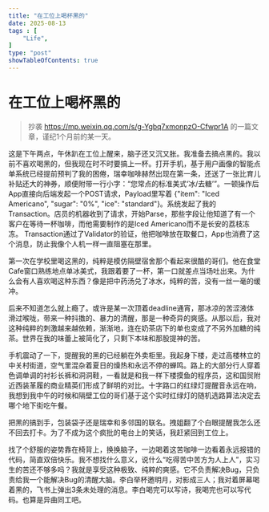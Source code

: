 ```yaml
---
title: "在工位上喝杯黑的"
date: 2025-08-13
tags : [
    "Life",
]
type: "post"
showTableOfContents: true
---
```


# 在工位上喝杯黑的

> 抄袭 https://mp.weixin.qq.com/s/g-Ygbq7xmonpzO-Cfwpr1A 的一篇文章，谨纪1个月前的某一天。

这是下午两点，午休趴在工位上醒来，脑子还又沉又胀。我准备去搞点黑的。我以前不喜欢喝黑的，但我现在时不时要搞上一杯。打开手机，基于用户画像的智能点单系统已经提前预判了我的困倦，瑞幸咖啡赫然出现在第一条，还送了一张比育儿补贴还大的神券，顺便附带一行小字：“您常点的标准美式‘冰/去糖’”。一顿操作后App直接向后端发起一个POST请求，Payload里写着 {"item": "Iced Americano", "sugar": "0%", "ice": "standard"}。系统发起了我的Transaction。店员的机器收到了请求，开始Parse，那些字段让他知道了有一个客户在等待一杯咖啡，而他需要制作的是Iced Americano而不是长安的荔枝冻冻。 Transaction通过了Validator的验证，他把咖啡放在取餐口，App也消费了这个消息，防止我像个人机一样一直阻塞在那里。

第一次在学校里喝这黑的，纯粹是模仿隔壁宿舍那个看起来很酷的哥们。他在食堂Cafe窗口熟练地点单冰美式，我跟着要了一杯，第一口就差点当场吐出来。为什么会有人喜欢喝这种东西？像是把中药汤兑了冰水，纯粹的苦，没有一丝一毫的缓冲。

后来不知道怎么就上瘾了。或许是某一次顶着deadline通宵，那冰凉的苦涩液体滑过喉咙，带来一种抖擞的、暴力的清醒，那是一种奇异的爽感。从那以后，我对这种纯粹的刺激越来越依赖，渐渐地，连在奶茶店下的单也变成了不另外加糖的纯茶。世界在我的味蕾上被简化了，只剩下本味和那股提神的苦。

手机震动了一下，提醒我的黑的已经躺在外卖柜里。我起身下楼，走过高楼林立的中关村街道，空气里混杂着夏日的燥热和永远不停的蝉鸣。路上的大部分行人穿着色调单调的衬衫长裤和洞洞鞋，一看就是和我一样下楼摸鱼的程序员，这和国贸附近西装革履的商业精英们形成了鲜明的对比。十字路口的红绿灯提醒音永远在响，我想到我中午的时候和隔壁工位的哥们基于这个实时红绿灯的随机选路算法决定去哪个地下街吃午餐。

把黑的搞到手，包装袋子还是瑞幸和多邻国的联名。拽姐翻了个白眼提醒我怎么还不回去打卡。为了不成为这个疯批的电台上的笑话，我赶紧回到工位上。

找了个舒服的姿势靠在椅背上，换换脑子，一边喝着这苦咖啡一边看着永远报错的代码，简直双倍快乐。我不想找什么意义，说什么“吃得苦中苦方为人上人”，实习生的苦还不够多吗？我就是享受这种极致、纯粹的爽感。它不负责解决Bug，只负责给我一个能解决Bug的清醒大脑。李白举杯邀明月，对影成三人；我对着屏幕喝着黑的，飞书上弹出3条未处理的消息。李白喝完可以写诗，我喝完也可以写代码。也算是异曲同工吧。